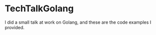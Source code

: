 # TechTalkGolang

I did a small talk at work on Golang, and these are the code examples I provided.
